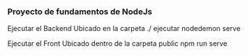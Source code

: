 ### Proyecto de fundamentos de NodeJs

Ejecutar el Backend
Ubicado en la carpeta ./ ejecutar nodedemon serve

Ejecutar el Front
Ubicado dentro de la carpeta public  npm run serve
